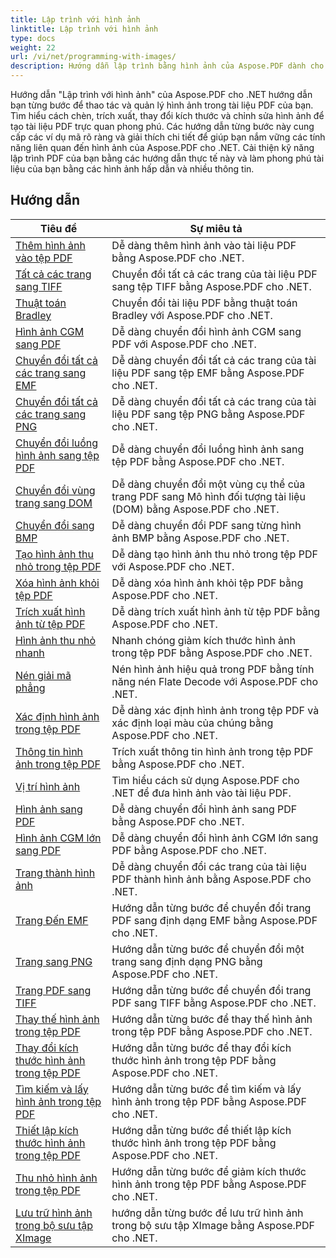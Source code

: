 ```yaml
---
title: Lập trình với hình ảnh
linktitle: Lập trình với hình ảnh
type: docs
weight: 22
url: /vi/net/programming-with-images/
description: Hướng dẫn lập trình bằng hình ảnh của Aspose.PDF dành cho .NET sẽ hướng dẫn bạn cách thao tác và quản lý hình ảnh trong tài liệu PDF.
---
```


Hướng dẫn "Lập trình với hình ảnh" của Aspose.PDF cho .NET hướng dẫn bạn từng bước để thao tác và quản lý hình ảnh trong tài liệu PDF của bạn. Tìm hiểu cách chèn, trích xuất, thay đổi kích thước và chỉnh sửa hình ảnh để tạo tài liệu PDF trực quan phong phú. Các hướng dẫn từng bước này cung cấp các ví dụ mã rõ ràng và giải thích chi tiết để giúp bạn nắm vững các tính năng liên quan đến hình ảnh của Aspose.PDF cho .NET. Cải thiện kỹ năng lập trình PDF của bạn bằng các hướng dẫn thực tế này và làm phong phú tài liệu của bạn bằng các hình ảnh hấp dẫn và nhiều thông tin.

## Hướng dẫn
| Tiêu đề | Sự miêu tả |
| --- | --- | 
| [Thêm hình ảnh vào tệp PDF](./add-image/) | Dễ dàng thêm hình ảnh vào tài liệu PDF bằng Aspose.PDF cho .NET. |  
| [Tất cả các trang sang TIFF](./all-pages-to-tiff/) | Chuyển đổi tất cả các trang của tài liệu PDF sang tệp TIFF bằng Aspose.PDF cho .NET. |  
| [Thuật toán Bradley](./bradley-algorithm/) | Chuyển đổi tài liệu PDF bằng thuật toán Bradley với Aspose.PDF cho .NET. |  
| [Hình ảnh CGM sang PDF](./cgm-image-to-pdf/) | Dễ dàng chuyển đổi hình ảnh CGM sang PDF với Aspose.PDF cho .NET. |  
| [Chuyển đổi tất cả các trang sang EMF](./convert-all-pages-to-emf/) | Dễ dàng chuyển đổi tất cả các trang của tài liệu PDF sang tệp EMF bằng Aspose.PDF cho .NET. |  
| [Chuyển đổi tất cả các trang sang PNG](./convert-all-pages-to-png/) | Dễ dàng chuyển đổi tất cả các trang của tài liệu PDF sang tệp PNG bằng Aspose.PDF cho .NET. |  
| [Chuyển đổi luồng hình ảnh sang tệp PDF](./convert-image-stream-to-pdf/) | Dễ dàng chuyển đổi luồng hình ảnh sang tệp PDF bằng Aspose.PDF cho .NET. |  
| [Chuyển đổi vùng trang sang DOM](./convert-page-region-to-dom/) | Dễ dàng chuyển đổi một vùng cụ thể của trang PDF sang Mô hình đối tượng tài liệu (DOM) bằng Aspose.PDF cho .NET. |  
| [Chuyển đổi sang BMP](./convert-to-bmp/) | Dễ dàng chuyển đổi PDF sang từng hình ảnh BMP bằng Aspose.PDF cho .NET. |  
| [Tạo hình ảnh thu nhỏ trong tệp PDF](./create-thumbnail-images/) | Dễ dàng tạo hình ảnh thu nhỏ trong tệp PDF với Aspose.PDF cho .NET. |  
| [Xóa hình ảnh khỏi tệp PDF](./delete-images/) | Dễ dàng xóa hình ảnh khỏi tệp PDF bằng Aspose.PDF cho .NET. |  
| [Trích xuất hình ảnh từ tệp PDF](./extract-images/) | Dễ dàng trích xuất hình ảnh từ tệp PDF bằng Aspose.PDF cho .NET. |  
| [Hình ảnh thu nhỏ nhanh](./fast-shrink-images/) | Nhanh chóng giảm kích thước hình ảnh trong tệp PDF bằng Aspose.PDF cho .NET. |  
| [Nén giải mã phẳng](./flate-decode-compression/) | Nén hình ảnh hiệu quả trong PDF bằng tính năng nén Flate Decode với Aspose.PDF cho .NET. |  
| [Xác định hình ảnh trong tệp PDF](./identify-images/) | Dễ dàng xác định hình ảnh trong tệp PDF và xác định loại màu của chúng bằng Aspose.PDF cho .NET. |  
| [Thông tin hình ảnh trong tệp PDF](./image-information/) | Trích xuất thông tin hình ảnh trong tệp PDF bằng Aspose.PDF cho .NET. |  
| [Vị trí hình ảnh](./image-placements/) | Tìm hiểu cách sử dụng Aspose.PDF cho .NET để đưa hình ảnh vào tài liệu PDF. |  
| [Hình ảnh sang PDF](./image-to-pdf/) | Dễ dàng chuyển đổi hình ảnh sang PDF bằng Aspose.PDF cho .NET. |  
| [Hình ảnh CGM lớn sang PDF](./large-cgm-image-to-pdf/) | Dễ dàng chuyển đổi hình ảnh CGM lớn sang PDF bằng Aspose.PDF cho .NET. |  
| [Trang thành hình ảnh](./pages-to-images/) | Dễ dàng chuyển đổi các trang của tài liệu PDF thành hình ảnh bằng Aspose.PDF cho .NET. |  
| [Trang Đến EMF](./page-to-emf/) | Hướng dẫn từng bước để chuyển đổi trang PDF sang định dạng EMF bằng Aspose.PDF cho .NET. |  
| [Trang sang PNG](./page-to-png/) | Hướng dẫn từng bước để chuyển đổi một trang sang định dạng PNG bằng Aspose.PDF cho .NET. |  
| [Trang PDF sang TIFF](./page-to-tiff/) | Hướng dẫn từng bước để chuyển đổi trang PDF sang TIFF bằng Aspose.PDF cho .NET. |  
| [Thay thế hình ảnh trong tệp PDF](./replace-image/) | Hướng dẫn từng bước để thay thế hình ảnh trong tệp PDF bằng Aspose.PDF cho .NET. |  
| [Thay đổi kích thước hình ảnh trong tệp PDF](./resize-images/) | Hướng dẫn từng bước để thay đổi kích thước hình ảnh trong tệp PDF bằng Aspose.PDF cho .NET. |  
| [Tìm kiếm và lấy hình ảnh trong tệp PDF](./search-and-get-images/) | Hướng dẫn từng bước để tìm kiếm và lấy hình ảnh trong tệp PDF bằng Aspose.PDF cho .NET. |  
| [Thiết lập kích thước hình ảnh trong tệp PDF](./set-image-size/) | Hướng dẫn từng bước để thiết lập kích thước hình ảnh trong tệp PDF bằng Aspose.PDF cho .NET. |  
| [Thu nhỏ hình ảnh trong tệp PDF](./shrink-images/) | Hướng dẫn từng bước để giảm kích thước hình ảnh trong tệp PDF bằng Aspose.PDF cho .NET. |  
| [Lưu trữ hình ảnh trong bộ sưu tập XImage](./store-image-in-ximage-collection/) |  hướng dẫn từng bước để lưu trữ hình ảnh trong bộ sưu tập XImage bằng Aspose.PDF cho .NET. |  